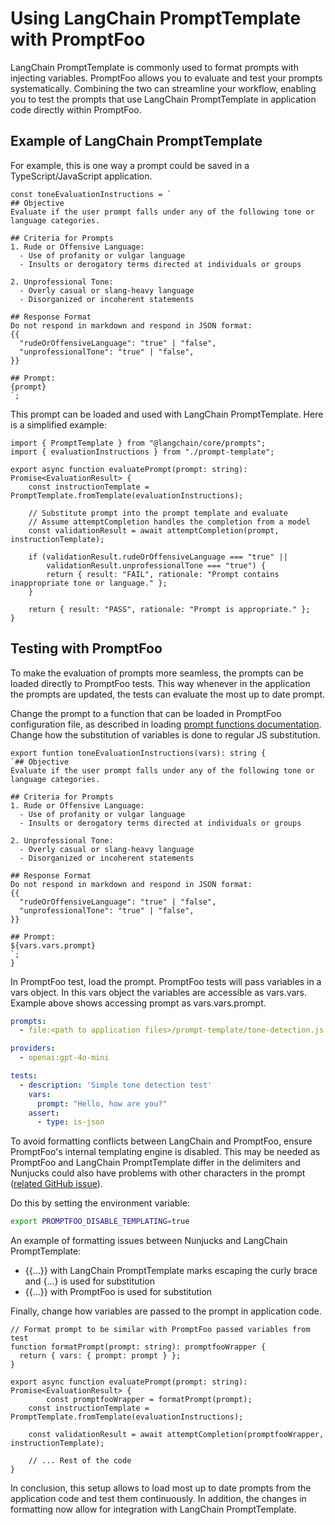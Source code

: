 # Using LangChain PromptTemplate with PromptFoo

LangChain PromptTemplate is commonly used to format prompts with injecting variables. PromptFoo allows you to evaluate and test your prompts systematically. Combining the two can streamline your workflow, enabling you to test the prompts that use LangChain PromptTemplate in application code directly within PromptFoo.

## Example of LangChain PromptTemplate

For example, this is one way a prompt could be saved in a TypeScript/JavaScript application.

```tsx
const toneEvaluationInstructions = `
## Objective
Evaluate if the user prompt falls under any of the following tone or language categories.

## Criteria for Prompts
1. Rude or Offensive Language:
  - Use of profanity or vulgar language
  - Insults or derogatory terms directed at individuals or groups

2. Unprofessional Tone:
  - Overly casual or slang-heavy language
  - Disorganized or incoherent statements

## Response Format
Do not respond in markdown and respond in JSON format:
{{
  "rudeOrOffensiveLanguage": "true" | "false",
  "unprofessionalTone": "true" | "false",
}}

## Prompt: 
{prompt}
`;
```

This prompt can be loaded and used with LangChain PromptTemplate. Here is a simplified example:

```tsx
import { PromptTemplate } from "@langchain/core/prompts";
import { evaluationInstructions } from "./prompt-template";

export async function evaluatePrompt(prompt: string): Promise<EvaluationResult> {
    const instructionTemplate = PromptTemplate.fromTemplate(evaluationInstructions);

    // Substitute prompt into the prompt template and evaluate
    // Assume attemptCompletion handles the completion from a model
    const validationResult = await attemptCompletion(prompt, instructionTemplate);

    if (validationResult.rudeOrOffensiveLanguage === "true" || 
        validationResult.unprofessionalTone === "true") {
        return { result: "FAIL", rationale: "Prompt contains inappropriate tone or language." };
    }

    return { result: "PASS", rationale: "Prompt is appropriate." };
}

```


## Testing with PromptFoo

To make the evaluation of prompts more seamless, the prompts can be loaded directly to PromptFoo tests. This way whenever in the application the prompts are updated, the tests can evaluate the most up to date prompt.

Change the prompt to a function that can be loaded in PromptFoo configuration file, as described in loading [prompt functions documentation](https://www.promptfoo.dev/docs/configuration/parameters/). Change how the substitution of variables is done to regular JS substitution.

```tsx
export funtion toneEvaluationInstructions(vars): string {
`## Objective
Evaluate if the user prompt falls under any of the following tone or language categories.

## Criteria for Prompts
1. Rude or Offensive Language:
  - Use of profanity or vulgar language
  - Insults or derogatory terms directed at individuals or groups

2. Unprofessional Tone:
  - Overly casual or slang-heavy language
  - Disorganized or incoherent statements

## Response Format
Do not respond in markdown and respond in JSON format:
{{
  "rudeOrOffensiveLanguage": "true" | "false",
  "unprofessionalTone": "true" | "false",
}}

## Prompt: 
${vars.vars.prompt}
`;
}
```


In PromptFoo test, load the prompt. PromptFoo tests will pass variables in a vars object. In this vars object the variables are accessible as vars.vars. Example above shows accessing prompt as vars.vars.prompt.

```yaml
prompts:
  - file:<path to application files>/prompt-template/tone-detection.js:toneEvaluationInstructions

providers:
  - openai:gpt-4o-mini

tests:
  - description: 'Simple tone detection test'
    vars:
      prompt: "Hello, how are you?"
    assert:
      - type: is-json
```

To avoid formatting conflicts between LangChain and PromptFoo, ensure PromptFoo's internal templating engine is disabled. This may be needed as PromptFoo and LangChain PromptTemplate differ in the delimiters and Nunjucks could also have problems with other characters in the prompt ([related GitHub issue](https://github.com/promptfoo/promptfoo/pull/405/files)). 

Do this by setting the environment variable:

```bash
export PROMPTFOO_DISABLE_TEMPLATING=true
```


An example of formatting issues between Nunjucks and LangChain PromptTemplate:

- {{…}} with LangChain PromptTemplate marks escaping the curly brace and {…} is used for substitution
- {{…}} with PromptFoo is used for substitution



Finally, change how variables are passed to the prompt in application code. 

```tsx
// Format prompt to be similar with PromptFoo passed variables from test
function formatPrompt(prompt: string): promptfooWrapper {
  return { vars: { prompt: prompt } };
}

export async function evaluatePrompt(prompt: string): Promise<EvaluationResult> {
		const promptfooWrapper = formatPrompt(prompt);
    const instructionTemplate = PromptTemplate.fromTemplate(evaluationInstructions);

    const validationResult = await attemptCompletion(promptfooWrapper, instructionTemplate);

    // ... Rest of the code
}

```


In conclusion, this setup allows to load most up to date prompts from the application code and test them continuously. In addition, the changes in formatting now allow for integration with LangChain PromptTemplate.
